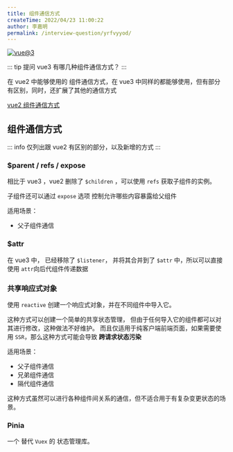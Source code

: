 ```yaml
---
title: 组件通信方式
createTime: 2022/04/23 11:00:22
author: 李嘉明
permalink: /interview-question/yrfvyyod/
---
```


[![vue@3](https://img.shields.io/badge/vue-%403-brightgreen)](https://staging-cn.vuejs.org/)

::: tip 提问
vue3 有哪几种组件通信方式？
:::

在 vue2 中能够使用的 组件通信方式，在 vue3 中同样的都能够使用，但有部分有区别，同时，还扩展了其他的通信方式

[vue2 组件通信方式](/interview-question/1ryrldbc/)

## 组件通信方式

::: info
仅列出跟 vue2 有区别的部分，以及新增的方式
:::

### $parent / refs / expose

相比于 vue3 ，vue2 删除了 `$children` ，可以使用 `refs` 获取子组件的实例。

子组件还可以通过 `expose` 选项 控制允许哪些内容暴露给父组件

适用场景：

- 父子组件通信

### $attr

在 vue3 中， 已经移除了 `$listener`， 并将其合并到了 `$attr` 中，所以可以直接使用 `attr`向后代组件传递数据

### 共享响应式对象

使用 `reactive` 创建一个响应式对象，并在不同组件中导入它。

这种方式可以创建一个简单的共享状态管理， 但由于任何导入它的组件都可以对其进行修改，这种做法不好维护。
而且仅适用于纯客户端前端页面，如果需要使用 `SSR`，那么这种方式可能会导致 **跨请求状态污染**

适用场景：

- 父子组件通信
- 兄弟组件通信
- 隔代组件通信

这种方式虽然可以进行各种组件间关系的通信，但不适合用于有复杂变更状态的场景。

### Pinia

一个 替代 `Vuex` 的 状态管理库。

